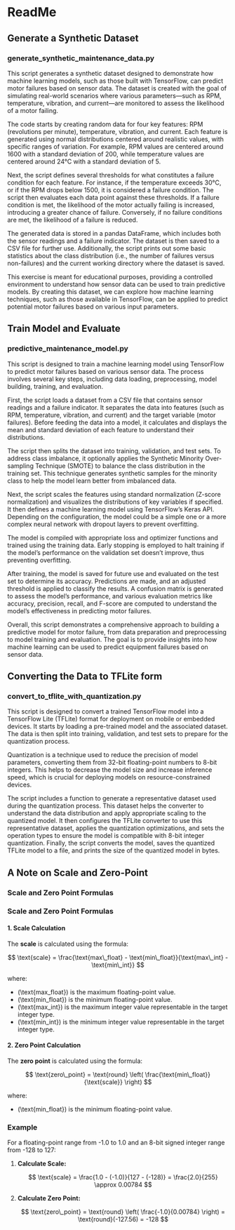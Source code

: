 # ReadMe

## Generate a Synthetic Dataset

### generate_synthetic_maintenance_data.py

This script generates a synthetic dataset designed to demonstrate how machine learning models, such as those built with TensorFlow, can predict motor failures based on sensor data. The dataset is created with the goal of simulating real-world scenarios where various parameters—such as RPM, temperature, vibration, and current—are monitored to assess the likelihood of a motor failing.

The code starts by creating random data for four key features: RPM (revolutions per minute), temperature, vibration, and current. Each feature is generated using normal distributions centered around realistic values, with specific ranges of variation. For example, RPM values are centered around 1600 with a standard deviation of 200, while temperature values are centered around 24°C with a standard deviation of 5.

Next, the script defines several thresholds for what constitutes a failure condition for each feature. For instance, if the temperature exceeds 30°C, or if the RPM drops below 1500, it is considered a failure condition. The script then evaluates each data point against these thresholds. If a failure condition is met, the likelihood of the motor actually failing is increased, introducing a greater chance of failure. Conversely, if no failure conditions are met, the likelihood of a failure is reduced.

The generated data is stored in a pandas DataFrame, which includes both the sensor readings and a failure indicator. The dataset is then saved to a CSV file for further use. Additionally, the script prints out some basic statistics about the class distribution (i.e., the number of failures versus non-failures) and the current working directory where the dataset is saved.

This exercise is meant for educational purposes, providing a controlled environment to understand how sensor data can be used to train predictive models. By creating this dataset, we can explore how machine learning techniques, such as those available in TensorFlow, can be applied to predict potential motor failures based on various input parameters.

## Train Model and Evaluate

### predictive_maintenance_model.py

This script is designed to train a machine learning model using TensorFlow to predict motor failures based on various sensor data. The process involves several key steps, including data loading, preprocessing, model building, training, and evaluation.

First, the script loads a dataset from a CSV file that contains sensor readings and a failure indicator. It separates the data into features (such as RPM, temperature, vibration, and current) and the target variable (motor failures). Before feeding the data into a model, it calculates and displays the mean and standard deviation of each feature to understand their distributions.

The script then splits the dataset into training, validation, and test sets. To address class imbalance, it optionally applies the Synthetic Minority Over-sampling Technique (SMOTE) to balance the class distribution in the training set. This technique generates synthetic samples for the minority class to help the model learn better from imbalanced data.

Next, the script scales the features using standard normalization (Z-score normalization) and visualizes the distributions of key variables if specified. It then defines a machine learning model using TensorFlow’s Keras API. Depending on the configuration, the model could be a simple one or a more complex neural network with dropout layers to prevent overfitting.

The model is compiled with appropriate loss and optimizer functions and trained using the training data. Early stopping is employed to halt training if the model’s performance on the validation set doesn’t improve, thus preventing overfitting.

After training, the model is saved for future use and evaluated on the test set to determine its accuracy. Predictions are made, and an adjusted threshold is applied to classify the results. A confusion matrix is generated to assess the model’s performance, and various evaluation metrics like accuracy, precision, recall, and F-score are computed to understand the model’s effectiveness in predicting motor failures.

Overall, this script demonstrates a comprehensive approach to building a predictive model for motor failure, from data preparation and preprocessing to model training and evaluation. The goal is to provide insights into how machine learning can be used to predict equipment failures based on sensor data.

## Converting the Data to TFLite form

### convert_to_tflite_with_quantization.py

This script is designed to convert a trained TensorFlow model into a TensorFlow Lite (TFLite) format for deployment on mobile or embedded devices. It starts by loading a pre-trained model and the associated dataset. The data is then split into training, validation, and test sets to prepare for the quantization process.

Quantization is a technique used to reduce the precision of model parameters, converting them from 32-bit floating-point numbers to 8-bit integers. This helps to decrease the model size and increase inference speed, which is crucial for deploying models on resource-constrained devices.

The script includes a function to generate a representative dataset used during the quantization process. This dataset helps the converter to understand the data distribution and apply appropriate scaling to the quantized model. It then configures the TFLite converter to use this representative dataset, applies the quantization optimizations, and sets the operation types to ensure the model is compatible with 8-bit integer quantization. Finally, the script converts the model, saves the quantized TFLite model to a file, and prints the size of the quantized model in bytes.

## A Note on Scale and Zero-Point

### Scale and Zero Point Formulas

### Scale and Zero Point Formulas

#### 1. Scale Calculation

The **scale** is calculated using the formula:

$$
\text{scale} = \frac{\text{max\_float} - \text{min\_float}}{\text{max\_int} - \text{min\_int}}
$$

where:

- \(\text{max_float}\) is the maximum floating-point value.
- \(\text{min_float}\) is the minimum floating-point value.
- \(\text{max_int}\) is the maximum integer value representable in the target integer type.
- \(\text{min_int}\) is the minimum integer value representable in the target integer type.

#### 2. Zero Point Calculation

The **zero point** is calculated using the formula:

$$
\text{zero\_point} = \text{round} \left( \frac{\text{min\_float}}{\text{scale}} \right)
$$

where:

- \(\text{min_float}\) is the minimum floating-point value.

### Example

For a floating-point range from -1.0 to 1.0 and an 8-bit signed integer range from -128 to 127:

1. **Calculate Scale:**

   $$
   \text{scale} = \frac{1.0 - (-1.0)}{127 - (-128)} = \frac{2.0}{255} \approx 0.00784
   $$

2. **Calculate Zero Point:**

   $$
   \text{zero\_point} = \text{round} \left( \frac{-1.0}{0.00784} \right) = \text{round}(-127.56) = -128
   $$

